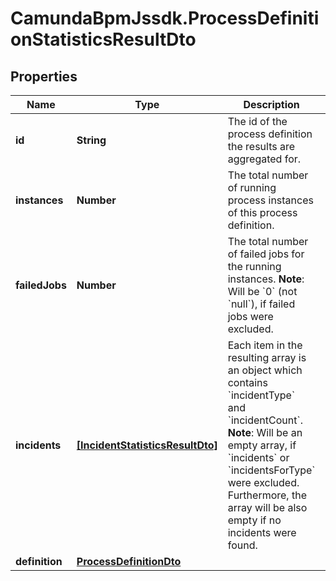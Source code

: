 # CamundaBpmJssdk.ProcessDefinitionStatisticsResultDto

## Properties

Name | Type | Description | Notes
------------ | ------------- | ------------- | -------------
**id** | **String** | The id of the process definition the results are aggregated for. | [optional] 
**instances** | **Number** | The total number of running process instances of this process definition. | [optional] 
**failedJobs** | **Number** | The total number of failed jobs for the running instances. **Note**: Will be &#x60;0&#x60; (not &#x60;null&#x60;), if failed jobs were excluded. | [optional] 
**incidents** | [**[IncidentStatisticsResultDto]**](IncidentStatisticsResultDto.md) | Each item in the resulting array is an object which contains &#x60;incidentType&#x60; and &#x60;incidentCount&#x60;. **Note**: Will be an empty array, if &#x60;incidents&#x60; or &#x60;incidentsForType&#x60; were excluded. Furthermore, the array will be also empty if no incidents were found. | [optional] 
**definition** | [**ProcessDefinitionDto**](ProcessDefinitionDto.md) |  | [optional] 


